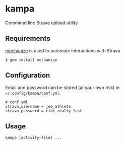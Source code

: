 kampa
========

Command line Strava upload utility

Requirements
------------

[mechanize](http://mechanize.rubyforge.org/) is used to automate interactions
with Strava

    $ gem install mechanize

Configuration
-------------

Email and password can be stored (at your own risk) in
`~/.config/kampa/conf.yml`.

    # conf.yml
    strava_username = joe_athlete
    strava_password = ride_really_fast

Usage
-----

    kampa [activity-file] ...
